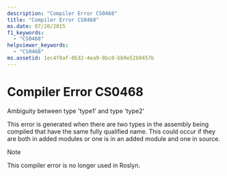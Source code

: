 ```yaml
---
description: "Compiler Error CS0468"
title: "Compiler Error CS0468"
ms.date: 07/20/2015
f1_keywords:
  - "CS0468"
helpviewer_keywords:
  - "CS0468"
ms.assetid: 1ec4f8af-0b32-4ea9-8bc0-bb9e52b9457b
---
```

# Compiler Error CS0468

Ambiguity between type 'type1' and type 'type2'

 This error is generated when there are two types in the assembly being compiled that have the same fully qualified name. This could occur if they are both in added modules or one is in an added module and one in source.

> [!NOTE]
> This compiler error is no longer used in Roslyn.
